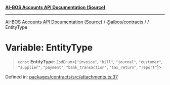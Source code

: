 [**AI-BOS Accounts API Documentation (Source)**](../../../README.md)

***

[AI-BOS Accounts API Documentation (Source)](../../../README.md) / [@aibos/contracts](../README.md) / [](../README.md) / EntityType

# Variable: EntityType

> `const` **EntityType**: `ZodEnum`\<\[`"invoice"`, `"bill"`, `"journal"`, `"customer"`, `"supplier"`, `"payment"`, `"bank_transaction"`, `"tax_return"`, `"report"`\]\>

Defined in: [packages/contracts/src/attachments.ts:37](https://github.com/pohlai88/accounts/blob/48103fb36d28b2b9bfb33472b6de2f719773cde9/packages/contracts/src/attachments.ts#L37)
